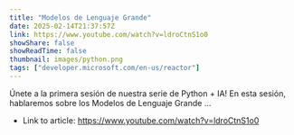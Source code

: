 ```yaml
---
title: "Modelos de Lenguaje Grande"
date: 2025-02-14T21:37:57Z
link: https://www.youtube.com/watch?v=ldroCtnS1o0
showShare: false
showReadTime: false
thumbnail: images/python.png
tags: ["developer.microsoft.com/en-us/reactor"]
---
```

Únete a la primera sesión de nuestra serie de Python + IA! En esta sesión, hablaremos sobre los Modelos de Lenguaje Grande ...

- Link to article: https://www.youtube.com/watch?v=ldroCtnS1o0
